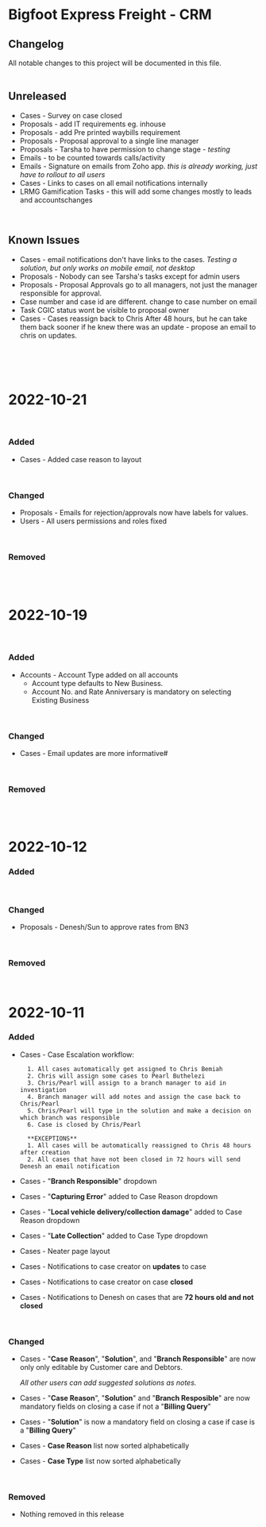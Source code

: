 # Bigfoot Express Freight - CRM

## Changelog
All notable changes to this project will be documented in this file.  
<br>

## Unreleased

- Cases - Survey on case closed
- Proposals - add IT requirements eg. inhouse
- Proposals - add Pre printed waybills requirement
- Proposals - Proposal approval to a single line manager
- Proposals - Tarsha to have permission to change stage - *testing*
- Emails - to be counted towards calls/activity
- Emails - Signature on emails from Zoho app. *this is already working, just have to rollout to all users*
- Cases - Links to cases on all email notifications internally
- LRMG Gamification Tasks - this will add some changes mostly to leads and accountschanges






<br>

## Known Issues

- Cases - email notifications don't have links to the cases. *Testing a solution, but only works on mobile email, not desktop*
- Proposals - Nobody can see Tarsha's tasks except for admin users
- Proposals - Proposal Approvals go to all managers, not just the manager responsible for approval.
- Case number and case id are different. change to case number on email
- Task CGIC status wont be visible to proposal owner
- Cases - Cases reassign back to Chris After 48 hours, but he can take them back sooner if he knew there was an update - propose an email to chris on updates.
<br>
<br>
<br>








# 2022-10-21
<br>

### Added
- Cases - Added case reason to layout

<br>

### Changed
- Proposals - Emails for rejection/approvals now have labels for values.
- Users - All users permissions and roles fixed




<br>

### Removed


<br>
<br>



# 2022-10-19
<br>

### Added
- Accounts - Account Type added on all accounts
    - Account type defaults to New Business.
    - Account No. and Rate Anniversary is mandatory on selecting Existing Business

<br>

### Changed
- Cases - Email updates are more informative#




<br>

### Removed


<br>
<br>

# 2022-10-12
### Added


<br>

### Changed
- Proposals - Denesh/Sun to approve rates from BN3



<br>

### Removed


<br>





# 2022-10-11
### Added
- Cases - Case Escalation workflow:  

        1. All cases automatically get assigned to Chris Bemiah
        2. Chris will assign some cases to Pearl Buthelezi
        3. Chris/Pearl will assign to a branch manager to aid in investigation
        4. Branch manager will add notes and assign the case back to Chris/Pearl 
        5. Chris/Pearl will type in the solution and make a decision on which branch was responsible
        6. Case is closed by Chris/Pearl
        
        **EXCEPTIONS**
        1. All cases will be automatically reassigned to Chris 48 hours after creation
        2. All cases that have not been closed in 72 hours will send Denesh an email notification


- Cases - "**Branch Responsible**" dropdown
- Cases - "**Capturing Error**" added to Case Reason dropdown
- Cases - "**Local vehicle delivery/collection damage**" added to Case Reason dropdown
- Cases - "**Late Collection**" added to Case Type dropdown
- Cases - Neater page layout
- Cases - Notifications to case creator on **updates** to case
- Cases - Notifications to case creator on case **closed**
- Cases - Notifications to Denesh on cases that are **72 hours old and not closed**

<br>

### Changed
- Cases - "**Case Reason**", "**Solution**", and "**Branch Responsible**" are now only only editable by Customer care and Debtors. 

    *All other users can add suggested solutions as notes.*
- Cases - "**Case Reason**", "**Solution**" and "**Branch Resposible**" are now mandatory fields on closing a case if not a "**Billing Query**"
- Cases - "**Solution**" is now a mandatory field on closing a case if case is a "**Billing Query**"
- Cases - **Case Reason** list now sorted alphabetically
- Cases - **Case Type** list now sorted alphabetically

<br>

### Removed
- Nothing removed in this release

<br>
